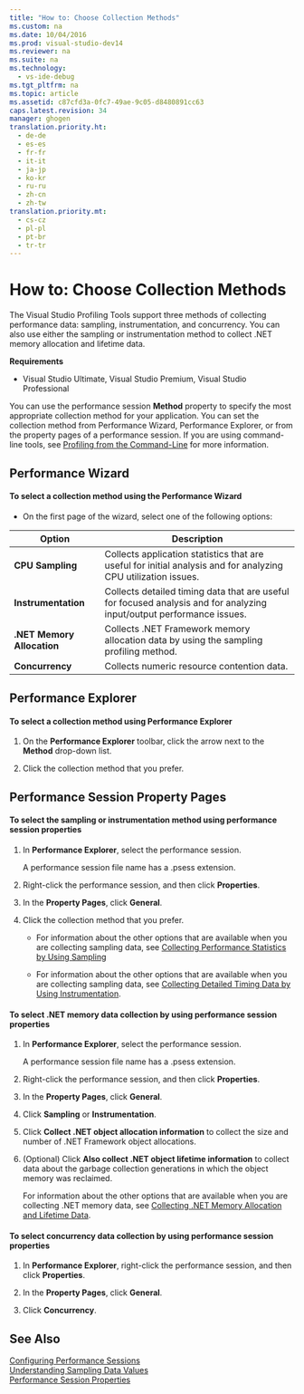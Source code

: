 ```yaml
---
title: "How to: Choose Collection Methods"
ms.custom: na
ms.date: 10/04/2016
ms.prod: visual-studio-dev14
ms.reviewer: na
ms.suite: na
ms.technology: 
  - vs-ide-debug
ms.tgt_pltfrm: na
ms.topic: article
ms.assetid: c87cfd3a-0fc7-49ae-9c05-d8480891cc63
caps.latest.revision: 34
manager: ghogen
translation.priority.ht: 
  - de-de
  - es-es
  - fr-fr
  - it-it
  - ja-jp
  - ko-kr
  - ru-ru
  - zh-cn
  - zh-tw
translation.priority.mt: 
  - cs-cz
  - pl-pl
  - pt-br
  - tr-tr
---
```

# How to: Choose Collection Methods
The Visual Studio Profiling Tools support three methods of collecting performance data: sampling, instrumentation, and concurrency. You can also use either the sampling or instrumentation method to collect .NET memory allocation and lifetime data.  
  
 **Requirements**  
  
-   Visual Studio Ultimate, Visual Studio Premium, Visual Studio Professional  
  
 You can use the performance session **Method** property to specify the most appropriate collection method for your application. You can set the collection method from Performance Wizard, Performance Explorer, or from the property pages of a performance session. If you are using command-line tools, see [Profiling from the Command-Line](../VS_IDE/Using-the-Profiling-Tools-From-the-Command-Line.md) for more information.  
  
## Performance Wizard  
  
#### To select a collection method using the Performance Wizard  
  
-   On the first page of the wizard, select one of the following options:  
  
|Option|Description|  
|------------|-----------------|  
|**CPU Sampling**|Collects application statistics that are useful for initial analysis and for analyzing CPU utilization issues.|  
|**Instrumentation**|Collects detailed timing data that are useful for focused analysis and for analyzing input/output performance issues.|  
|**.NET Memory Allocation**|Collects .NET Framework memory allocation data by using the sampling profiling method.|  
|**Concurrency**|Collects numeric resource contention data.|  
  
## Performance Explorer  
  
#### To select a collection method using Performance Explorer  
  
1.  On the **Performance Explorer** toolbar, click the arrow next to the **Method** drop-down list.  
  
2.  Click the collection method that you prefer.  
  
## Performance Session Property Pages  
  
#### To select the sampling or instrumentation method using performance session properties  
  
1.  In **Performance Explorer**, select the performance session.  
  
     A performance session file name has a .psess extension.  
  
2.  Right-click the performance session, and then click **Properties**.  
  
3.  In the **Property Pages**, click **General**.  
  
4.  Click the collection method that you prefer.  
  
    -   For information about the other options that are available when you are collecting sampling data, see [Collecting Performance Statistics by Using Sampling](../VS_IDE/Collecting-Performance-Statistics-by-Using-Sampling.md)  
  
    -   For information about the other options that are available when you are collecting sampling data, see [Collecting Detailed Timing Data by Using Instrumentation](../VS_IDE/Collecting-Detailed-Timing-Data-by-Using-Instrumentation.md).  
  
#### To select .NET memory data collection by using performance session properties  
  
1.  In **Performance Explorer**, select the performance session.  
  
     A performance session file name has a .psess extension.  
  
2.  Right-click the performance session, and then click **Properties**.  
  
3.  In the **Property Pages**, click **General**.  
  
4.  Click **Sampling** or **Instrumentation**.  
  
5.  Click **Collect .NET object allocation information** to collect the size and number of .NET Framework object allocations.  
  
6.  (Optional) Click **Also collect .NET object lifetime information** to collect data about the garbage collection generations in which the object memory was reclaimed.  
  
     For information about the other options that are available when you are collecting .NET memory data, see [Collecting .NET Memory Allocation and Lifetime Data](../VS_IDE/Collecting-.NET-Memory-Allocation-and-Lifetime-Data.md).  
  
#### To select concurrency data collection by using performance session properties  
  
1.  In **Performance Explorer**, right-click the performance session, and then click **Properties**.  
  
2.  In the **Property Pages**, click **General**.  
  
3.  Click **Concurrency**.  
  
## See Also  
 [Configuring Performance Sessions](../VS_IDE/Configuring-Performance-Sessions.md)   
 [Understanding Sampling Data Values](../VS_IDE/Understanding-Sampling-Data-Values.md)   
 [Performance Session Properties](../VS_IDE/Performance-Session-Properties.md)